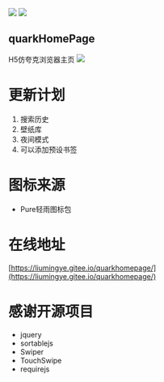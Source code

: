 ![](https://img.shields.io/badge/license-MIT-green)  ![](https://img.shields.io/badge/version-1.49-red)

## quarkHomePage
H5仿夸克浏览器主页
![](https://ae01.alicdn.com/kf/H244bb0ca385f4109a1c9d11d4a8be564O.jpg)
# 更新计划
1. 搜索历史
2. 壁纸库
3. 夜间模式
4. 可以添加预设书签
# 图标来源
* Pure轻雨图标包
# 在线地址
[https://liumingye.gitee.io/quarkhomepage/](https://liumingye.gitee.io/quarkhomepage/)
# 感谢开源项目
* jquery
* sortablejs
* Swiper
* TouchSwipe
* requirejs
